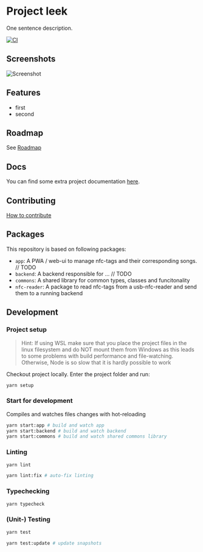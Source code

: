 # Project leek

One sentence description.

[![CI](https://github.com/project-leek/project-leek/workflows/PR%20Checks/badge.svg)](https://github.com/project-leek/project-leek/actions?query=workflow%3A"PR+Checks")

## Screenshots

![Screenshot](screenshot.jpg)

## Features

* first
* second

## Roadmap

See [Roadmap](https://github.com/project-leek/project-leek/projects/1)

## Docs

You can find some extra project documentation [here](../../tree/docs).

## Contributing

[How to contribute](CONTRIBUTING.md)

## Packages

This repository is based on following packages:

- `app`: A PWA / web-ui to manage nfc-tags and their corresponding songs. // TODO
- `backend`: A backend responsible for ... // TODO
- `commons`: A shared library for common types, classes and funcitonality
- `nfc-reader`: A package to read nfc-tags from a usb-nfc-reader and send them to a running backend

## Development

### Project setup

> Hint: If using WSL make sure that you place the project files in the linux filesystem and do NOT mount them from Windows as this leads to some problems with build performance and file-watching.
Otherwise, Node is so slow that it is hardly possible to work

Checkout project locally. Enter the project folder and run:

```bash
yarn setup
```

### Start for development

Compiles and watches files changes with hot-reloading

```bash
yarn start:app # build and watch app
yarn start:backend # build and watch backend
yarn start:commons # build and watch shared commons library
```

### Linting

```bash
yarn lint

yarn lint:fix # auto-fix linting
```

### Typechecking

```bash
yarn typecheck
```

### (Unit-) Testing

```bash
yarn test

yarn test:update # update snapshots
```
